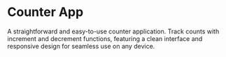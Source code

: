 # Counter App

A straightforward and easy-to-use counter application. Track counts with increment and decrement functions, featuring a clean interface and responsive design for seamless use on any device.
